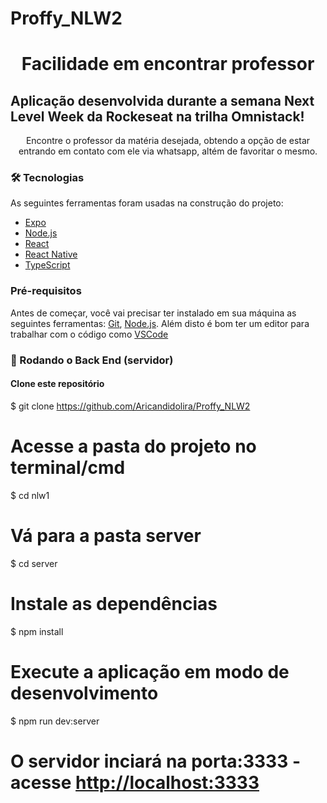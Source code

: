 # Proffy_NLW2

<h1 align="center">Facilidade em encontrar professor</h1>

## Aplicação desenvolvida durante a semana Next Level Week da Rockeseat na trilha Omnistack!
<p align="center">Encontre o professor da matéria desejada, obtendo a opção de estar entrando em contato com ele via whatsapp, altém de favoritar o mesmo.</p>




### 🛠 Tecnologias

As seguintes ferramentas foram usadas na construção do projeto:

- [Expo](https://expo.io/)
- [Node.js](https://nodejs.org/en/)
- [React](https://pt-br.reactjs.org/)
- [React Native](https://reactnative.dev/)
- [TypeScript](https://www.typescriptlang.org/)



### Pré-requisitos

Antes de começar, você vai precisar ter instalado em sua máquina as seguintes ferramentas:
[Git](https://git-scm.com), [Node.js](https://nodejs.org/en/). 
Além disto é bom ter um editor para trabalhar com o código como [VSCode](https://code.visualstudio.com/)

### 🎲 Rodando o Back End (servidor)

#### Clone este repositório
$ git clone <https://github.com/Aricandidolira/Proffy_NLW2>

# Acesse a pasta do projeto no terminal/cmd
$ cd nlw1

# Vá para a pasta server
$ cd server

# Instale as dependências
$ npm install

# Execute a aplicação em modo de desenvolvimento
$ npm run dev:server

# O servidor inciará na porta:3333 - acesse <http://localhost:3333>

